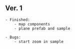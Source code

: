 
## Ver. 1

	- Finished:
		- map components
		- plane prefab and sample
		
	- Bugs:
		- start zoom in sample